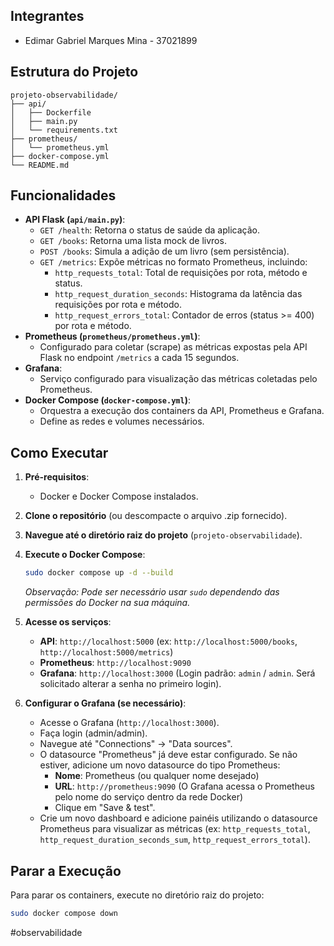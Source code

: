 
## Integrantes


- Edimar Gabriel Marques Mina - 37021899

## Estrutura do Projeto

```
projeto-observabilidade/
├── api/
│   ├── Dockerfile
│   ├── main.py
│   └── requirements.txt
├── prometheus/
│   └── prometheus.yml
├── docker-compose.yml
└── README.md
```

## Funcionalidades

- **API Flask (`api/main.py`)**:
    - `GET /health`: Retorna o status de saúde da aplicação.
    - `GET /books`: Retorna uma lista mock de livros.
    - `POST /books`: Simula a adição de um livro (sem persistência).
    - `GET /metrics`: Expõe métricas no formato Prometheus, incluindo:
        - `http_requests_total`: Total de requisições por rota, método e status.
        - `http_request_duration_seconds`: Histograma da latência das requisições por rota e método.
        - `http_request_errors_total`: Contador de erros (status >= 400) por rota e método.
- **Prometheus (`prometheus/prometheus.yml`)**:
    - Configurado para coletar (scrape) as métricas expostas pela API Flask no endpoint `/metrics` a cada 15 segundos.
- **Grafana**:
    - Serviço configurado para visualização das métricas coletadas pelo Prometheus.
- **Docker Compose (`docker-compose.yml`)**:
    - Orquestra a execução dos containers da API, Prometheus e Grafana.
    - Define as redes e volumes necessários.

## Como Executar

1.  **Pré-requisitos**:
    - Docker e Docker Compose instalados.
2.  **Clone o repositório** (ou descompacte o arquivo .zip fornecido).
3.  **Navegue até o diretório raiz do projeto** (`projeto-observabilidade`).
4.  **Execute o Docker Compose**:
    ```bash
    sudo docker compose up -d --build
    ```
    *Observação: Pode ser necessário usar `sudo` dependendo das permissões do Docker na sua máquina.*

5.  **Acesse os serviços**:
    - **API**: `http://localhost:5000` (ex: `http://localhost:5000/books`, `http://localhost:5000/metrics`)
    - **Prometheus**: `http://localhost:9090`
    - **Grafana**: `http://localhost:3000` (Login padrão: `admin` / `admin`. Será solicitado alterar a senha no primeiro login).

6.  **Configurar o Grafana (se necessário)**:
    - Acesse o Grafana (`http://localhost:3000`).
    - Faça login (admin/admin).
    - Navegue até "Connections" -> "Data sources".
    - O datasource "Prometheus" já deve estar configurado. Se não estiver, adicione um novo datasource do tipo Prometheus:
        - **Nome**: Prometheus (ou qualquer nome desejado)
        - **URL**: `http://prometheus:9090` (O Grafana acessa o Prometheus pelo nome do serviço dentro da rede Docker)
        - Clique em "Save & test".
    - Crie um novo dashboard e adicione painéis utilizando o datasource Prometheus para visualizar as métricas (ex: `http_requests_total`, `http_request_duration_seconds_sum`, `http_request_errors_total`).

## Parar a Execução

Para parar os containers, execute no diretório raiz do projeto:

```bash
sudo docker compose down
```

# o b s e r v a b i l i d a d e 
 
 
